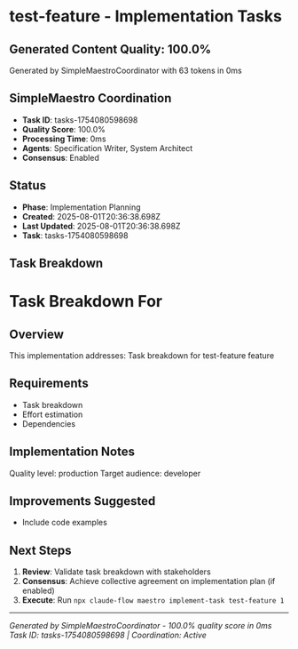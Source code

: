 # test-feature - Implementation Tasks

## Generated Content Quality: 100.0%
Generated by SimpleMaestroCoordinator with 63 tokens in 0ms

## SimpleMaestro Coordination
- **Task ID**: tasks-1754080598698
- **Quality Score**: 100.0%
- **Processing Time**: 0ms
- **Agents**: Specification Writer, System Architect
- **Consensus**: Enabled

## Status
- **Phase**: Implementation Planning
- **Created**: 2025-08-01T20:36:38.698Z
- **Last Updated**: 2025-08-01T20:36:38.698Z
- **Task**: tasks-1754080598698

## Task Breakdown
# Task Breakdown For

## Overview
This implementation addresses: Task breakdown for test-feature feature

## Requirements
- Task breakdown
- Effort estimation
- Dependencies

## Implementation Notes
Quality level: production
Target audience: developer

## Improvements Suggested
- Include code examples

## Next Steps
1. **Review**: Validate task breakdown with stakeholders
2. **Consensus**: Achieve collective agreement on implementation plan (if enabled)
3. **Execute**: Run `npx claude-flow maestro implement-task test-feature 1`

---
*Generated by SimpleMaestroCoordinator - 100.0% quality score in 0ms*
*Task ID: tasks-1754080598698 | Coordination: Active*
